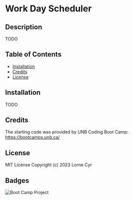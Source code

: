 # Work Day Scheduler

## Description

TODO

<!-- The live site can be viewed [here](https://llourn.github.io/javascript-code-quiz/).

![Screenshot of the live site](./screenshot.png) -->

## Table of Contents

- [Installation](#installation)
- [Credits](#credits)
- [License](#license)

## Installation

TODO

## Credits

The starting code was provided by UNB Coding Boot Camp: https://bootcamps.unb.ca/

## License

MIT License Copyright (c) 2023 Lorne Cyr

## Badges

![Boot Camp Project](https://img.shields.io/badge/Boot%20Camp%20Project-%E2%9C%94%EF%B8%8F-green)
